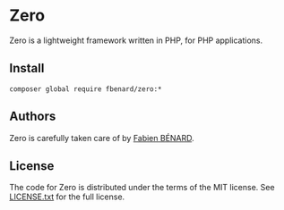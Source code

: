 Zero
====

Zero is a lightweight framework written in PHP, for PHP applications.


## Install

```
composer global require fbenard/zero:*
```


## Authors

Zero is carefully taken care of by [Fabien BÉNARD](http://fabien.benard.co).


## License

The code for Zero is distributed under the terms of the MIT license. See [LICENSE.txt](LICENSE.txt) for the full license.
